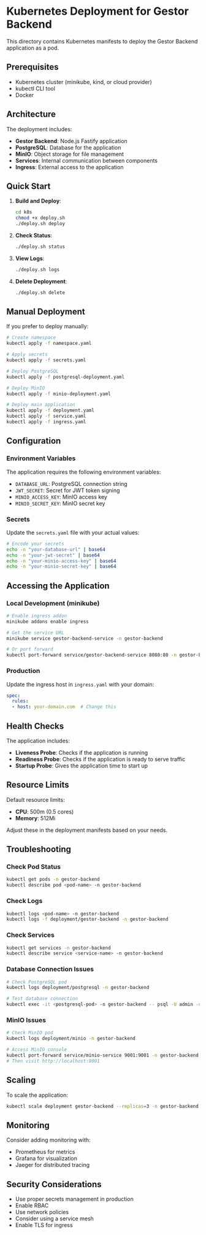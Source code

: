 # Kubernetes Deployment for Gestor Backend

This directory contains Kubernetes manifests to deploy the Gestor Backend application as a pod.

## Prerequisites

- Kubernetes cluster (minikube, kind, or cloud provider)
- kubectl CLI tool
- Docker

## Architecture

The deployment includes:
- **Gestor Backend**: Node.js Fastify application
- **PostgreSQL**: Database for the application
- **MinIO**: Object storage for file management
- **Services**: Internal communication between components
- **Ingress**: External access to the application

## Quick Start

1. **Build and Deploy**:
   ```bash
   cd k8s
   chmod +x deploy.sh
   ./deploy.sh deploy
   ```

2. **Check Status**:
   ```bash
   ./deploy.sh status
   ```

3. **View Logs**:
   ```bash
   ./deploy.sh logs
   ```

4. **Delete Deployment**:
   ```bash
   ./deploy.sh delete
   ```

## Manual Deployment

If you prefer to deploy manually:

```bash
# Create namespace
kubectl apply -f namespace.yaml

# Apply secrets
kubectl apply -f secrets.yaml

# Deploy PostgreSQL
kubectl apply -f postgresql-deployment.yaml

# Deploy MinIO
kubectl apply -f minio-deployment.yaml

# Deploy main application
kubectl apply -f deployment.yaml
kubectl apply -f service.yaml
kubectl apply -f ingress.yaml
```

## Configuration

### Environment Variables

The application requires the following environment variables:

- `DATABASE_URL`: PostgreSQL connection string
- `JWT_SECRET`: Secret for JWT token signing
- `MINIO_ACCESS_KEY`: MinIO access key
- `MINIO_SECRET_KEY`: MinIO secret key

### Secrets

Update the `secrets.yaml` file with your actual values:

```bash
# Encode your secrets
echo -n "your-database-url" | base64
echo -n "your-jwt-secret" | base64
echo -n "your-minio-access-key" | base64
echo -n "your-minio-secret-key" | base64
```

## Accessing the Application

### Local Development (minikube)

```bash
# Enable ingress addon
minikube addons enable ingress

# Get the service URL
minikube service gestor-backend-service -n gestor-backend

# Or port forward
kubectl port-forward service/gestor-backend-service 8080:80 -n gestor-backend
```

### Production

Update the ingress host in `ingress.yaml` with your domain:

```yaml
spec:
  rules:
  - host: your-domain.com  # Change this
```

## Health Checks

The application includes:
- **Liveness Probe**: Checks if the application is running
- **Readiness Probe**: Checks if the application is ready to serve traffic
- **Startup Probe**: Gives the application time to start up

## Resource Limits

Default resource limits:
- **CPU**: 500m (0.5 cores)
- **Memory**: 512Mi

Adjust these in the deployment manifests based on your needs.

## Troubleshooting

### Check Pod Status
```bash
kubectl get pods -n gestor-backend
kubectl describe pod <pod-name> -n gestor-backend
```

### Check Logs
```bash
kubectl logs <pod-name> -n gestor-backend
kubectl logs -f deployment/gestor-backend -n gestor-backend
```

### Check Services
```bash
kubectl get services -n gestor-backend
kubectl describe service <service-name> -n gestor-backend
```

### Database Connection Issues
```bash
# Check PostgreSQL pod
kubectl logs deployment/postgresql -n gestor-backend

# Test database connection
kubectl exec -it <postgresql-pod> -n gestor-backend -- psql -U admin -d postgres
```

### MinIO Issues
```bash
# Check MinIO pod
kubectl logs deployment/minio -n gestor-backend

# Access MinIO console
kubectl port-forward service/minio-service 9001:9001 -n gestor-backend
# Then visit http://localhost:9001
```

## Scaling

To scale the application:

```bash
kubectl scale deployment gestor-backend --replicas=3 -n gestor-backend
```

## Monitoring

Consider adding monitoring with:
- Prometheus for metrics
- Grafana for visualization
- Jaeger for distributed tracing

## Security Considerations

- Use proper secrets management in production
- Enable RBAC
- Use network policies
- Consider using a service mesh
- Enable TLS for ingress
